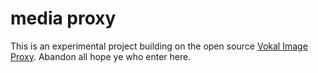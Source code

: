 # media proxy

This is an experimental project building on the open source [Vokal Image Proxy](https://github.com/vokal/vip). Abandon all hope ye who enter here.
